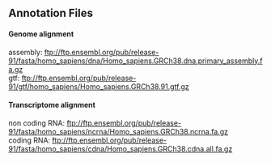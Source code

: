 
## Annotation Files


#### Genome alignment  
assembly: ftp://ftp.ensembl.org/pub/release-91/fasta/homo_sapiens/dna/Homo_sapiens.GRCh38.dna.primary_assembly.fa.gz    
gtf: ftp://ftp.ensembl.org/pub/release-91/gtf/homo_sapiens/Homo_sapiens.GRCh38.91.gtf.gz     


#### Transcriptome alignment 
non coding RNA: ftp://ftp.ensembl.org/pub/release-91/fasta/homo_sapiens/ncrna/Homo_sapiens.GRCh38.ncrna.fa.gz    
coding RNA: ftp://ftp.ensembl.org/pub/release-91/fasta/homo_sapiens/cdna/Homo_sapiens.GRCh38.cdna.all.fa.gz     
 

